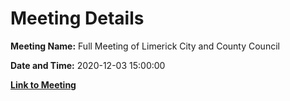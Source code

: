 # Meeting Details

**Meeting Name:** Full Meeting of Limerick City and County Council

**Date and Time:** 2020-12-03 15:00:00

**[Link to Meeting](https://www.limerick.ie/council/whats-on/full-meeting-limerick-city-and-county-council-46)**
